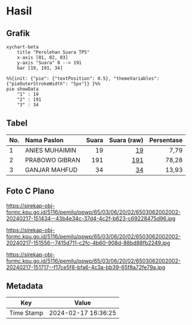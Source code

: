 # Hasil

## Grafik

```mermaid
xychart-beta
    title "Perolehan Suara TPS"
    x-axis [01, 02, 03]
    y-axis "Suara" 0 --> 191
    bar [19, 191, 34]
```

```mermaid
%%{init: {"pie": {"textPosition": 0.5}, "themeVariables": {"pieOuterStrokeWidth": "5px"}} }%%
pie showData
    "1" : 19
    "2" : 191
    "3" : 34
```

## Tabel

| No. | Nama Paslon    | Suara | Suara (raw) | Persentase |
|:--- |:-------------- | -----:| -----------:| ----------:|
| 1   | ANIES MUHAIMIN | 19    | [19][p-1]   | 7,79       |
| 2   | PRABOWO GIBRAN | 191   | [191][p-2]  | 78,28      |
| 3   | GANJAR MAHFUD  | 34    | [34][p-3]   | 13,93      |


[p-1]: https://github.com/gigit-pemilu/pemilu-2024-65-kalimantan-utara/blob/main/pilpres/hitung-suara/sub/65-kalimantan-utara/sub/03-nunukan/sub/06-sebuku/sub/2002-apas/sub/002-tps/sub/paslon-1.txt
[p-2]: https://github.com/gigit-pemilu/pemilu-2024-65-kalimantan-utara/blob/main/pilpres/hitung-suara/sub/65-kalimantan-utara/sub/03-nunukan/sub/06-sebuku/sub/2002-apas/sub/002-tps/sub/paslon-2.txt
[p-3]: https://github.com/gigit-pemilu/pemilu-2024-65-kalimantan-utara/blob/main/pilpres/hitung-suara/sub/65-kalimantan-utara/sub/03-nunukan/sub/06-sebuku/sub/2002-apas/sub/002-tps/sub/paslon-3.txt

## Foto C Plano

https://sirekap-obj-formc.kpu.go.id/5116/pemilu/ppwp/65/03/06/20/02/6503062002002-20240217-151434--43b4e34c-37d4-4c2f-b623-c69228475d96.jpg

https://sirekap-obj-formc.kpu.go.id/5116/pemilu/ppwp/65/03/06/20/02/6503062002002-20240217-151556--7415d711-c2fc-4b60-908d-88bd88fb2249.jpg

https://sirekap-obj-formc.kpu.go.id/5116/pemilu/ppwp/65/03/06/20/02/6503062002002-20240217-151717--f17ce5f8-bfa6-4c3a-bb39-65f8a72fe79a.jpg


## Metadata

| Key        | Value               |
| ---------- | ------------------- |
| Time Stamp | 2024-02-17 16:36:25 |



